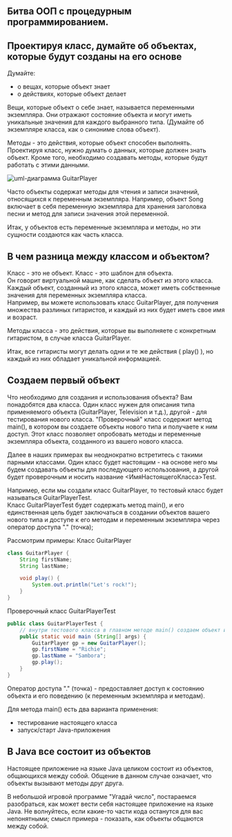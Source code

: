 ## Битва ООП с процедурным программированием.

## Проектируя класс, думайте об объектах, которые будут созданы на его основе
Думайте:
- о вещах, которые объект знает
- о действиях, которые объект делает

Вещи, которые объект о себе знает, называется переменными экземпляра. Они отражают состояние объекта и могут иметь уникальные значения для каждого выбранного типа. (Думайте об экземпляре класса, как о синониме слова объект).

Методы - это действия, которые объект способен выполнять. Проектируя класс, нужно думать о данных, которые должен знать объект. Кроме того, необходимо создавать методы, которые будут работать с этими данными. 

![uml-диаграмма GuitarPlayer]()

Часто объекты содержат методы для чтения и записи значений, относящихся к переменным экземпляра. Например, объект Song включает в себя переменную экземпляра для хранения заголовка песни и метод для записи значения этой переменной.

Итак, у объектов есть переменные экземпляра и методы, но эти сущности создаются как часть класса.

## В чем разница между классом и объектом?
Класс - это не объект. Класс - это шаблон для объекта.  
Он говорит виртуальной машне, как сделать объект из этого класса. Каждый объект, созданный из этого класса, может иметь собственные значения для переменных экземпляра класса.  
Например, вы можете использовать класс GuitarPlayer, для получения множества разлиных гитаристов, и каждый из них будет иметь свое имя и возраст.

Методы класса - это действия, которые вы выполняете с конкретным гитаристом, в случае класса GuitarPlayer.

Итак, все гитаристы могут делать одни и те же действия ( play() ), но каждый из них обладает уникальной информацией.

## Создаем первый объект
Что необходимо для создания и использования объекта? Вам понадобятся два класса. Один класс нужен для описания типа применяемого объекта (GuitarPlayer, Television и т.д.), другой - для тестирования нового класса. "Проверочный" класс содержит метод main(), в котором вы создаете объекты нового типа и получаете к ним доступ. Этот класс позволяет опробовать методы и переменные экземпляра объекта, созданного из вашего нового класса.

Далее в наших примерах вы неоднократно встретитесь с такими парными классами. Один класс будет настоящим - на основе него мы будем создавать объекты для последующего использования, а другой будет проверочным и носить название <ИмяНастоящегоКласса>Test.

Например, если мы создали класс GuitarPlayer, то тестовый класс будет называться GuitarPlayerTest.  
Класс GuitarPlayerTest будет содержать метод main(), и его единственная цель будет заключаться в создании объектов вашего нового типа и доступе к его методам и переменным экземпляра через оператор доступа "." (точка);

Рассмотрим примеры:
Класс GuitarPlayer
```java
class GuitarPlayer {
    String firstName;
    String lastName;

    void play() {
        System.out.println("Let's rock!");
    }
}
```
Проверочный класс GuitarPlayerTest
```java
public class GuitarPlayerTest {
    // внутри тестового класса в главном методе main() создаем объект и получаем доступ к его переменным экземпляра и методам.
    public static void main (String[] args) {
        GuitarPlayer gp = new GuitarPlayer();
        gp.firstName = "Richie";
        gp.lastName = "Sambora";
        gp.play();
    }
}
```
Оператор доступа "." (точка) - предоставляет доступ к состоянию объекта и его поведению (к переменным экземпляра и методам).

Для метода main() есть два варианта применения:
- тестирование настоящего класса
- запуск/старт Java-приложения

## В Java все состоит из объектов
Настоящее приложение на языке Java целиком состоит из объектов, общающихся между собой. Общение в данном случае означает, что объекты вызывают методы друг друга.

В небольшой игровой программе "Угадай число", постараемся разобраться, как может вести себя настоящее приложение на языке Java. Не волнуйтесь, если какие-то части кода останутся для вас непонятными; смысл примера - показать, как объекты общаются между собой.
